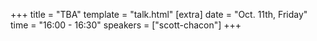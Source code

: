 +++
title = "TBA"
template = "talk.html"
[extra]
  date = "Oct. 11th, Friday"
  time = "16:00 - 16:30"
  speakers = ["scott-chacon"]
+++
